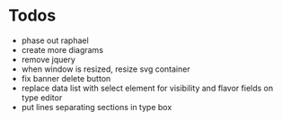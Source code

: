 # Todos

- phase out raphael
- create more diagrams
- remove jquery
- when window is resized, resize svg container
- fix banner delete button
- replace data list with select element for visibility and flavor fields on type editor
- put lines separating sections in type box
